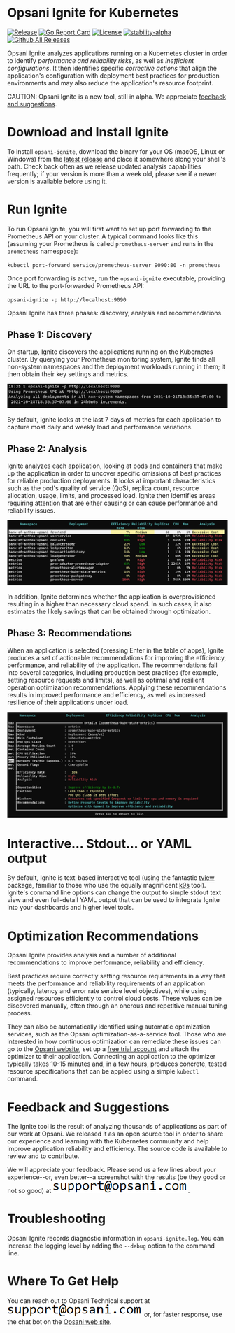 # Opsani Ignite for Kubernetes

[![Release](https://img.shields.io/github/release/opsani/opsani-ignite.svg?style=for-the-badge)](https://github.com/opsani/opsani-ignite/releases/latest)
[![Go Report Card](https://goreportcard.com/badge/github.com/opsani/opsani-ignite?style=for-the-badge)](https://goreportcard.com/report/github.com/opsani/opsani-ignite)
[![License](https://img.shields.io/badge/License-Apache%202.0-blue.svg?style=for-the-badge)](LICENSE)
[![stability-alpha](https://img.shields.io/badge/stability-alpha-f4d03f.svg?style=for-the-badge)](https://github.com/mkenney/software-guides/blob/master/STABILITY-BADGES.md#alpha)
[![Github All Releases](https://img.shields.io/github/downloads/opsani/opsani-ignite/total.svg?style=for-the-badge)](https://github.com/opsani/opsani-ignite/releases/latest)

Opsani Ignite analyzes applications running on a Kubernetes cluster in order to 
identify _performance and reliability risks_, as well as _inefficient configurations_. It then identifies specific _corrective actions_ that align the application's configuration with deployment best practices for production environments and may also reduce the application's resource footprint.

CAUTION: Opsani Ignite is a new tool, still in alpha. We appreciate [feedback and suggestions](#feedback-and-suggestions).

# Download and Install Ignite

To install `opsani-ignite`, download the binary for your OS (macOS, Linux or Windows) from the [latest release](https://github.com/opsani/opsani-ignite/releases/latest) and place it somewhere along your shell's path. Check back often as we release updated analysis capabilities frequently; if your version is more than a week old, please see if a newer version is available before using it.

# Run Ignite

To run Opsani Ignite, you will first want to set up port forwarding to the Prometheus API on your cluster. A typical command looks like this (assuming your Prometheus is called `prometheus-server` and runs in the `prometheus` namespace):

`kubectl port-forward service/prometheus-server 9090:80 -n prometheus`

Once port forwarding is active, run the `opsani-ignite` executable, providing the URL to the port-forwarded Prometheus API:

`opsani-ignite -p http://localhost:9090`

Opsani Ignite has three phases: discovery, analysis and recommendations.

## Phase 1: Discovery

On startup, Ignite discovers the applications running on the Kubernetes cluster. By querying your Prometheus monitoring system, Ignite finds all non-system namespaces and the deployment workloads running in them; it then obtain their key settings and metrics. 

![discovery](docs/discovery.png)

By default, Ignite looks at the last 7 days of metrics for each application to capture most daily and weekly load and performance variations.

## Phase 2: Analysis

Ignite analyzes each application, looking at pods and containers that make up the application in order to uncover specific omissions of best practices for reliable production deployments. It looks at important characteristics such as the pod's quality of service (QoS), replica count, resource allocation, usage, limits, and processed load. Ignite then identifies areas requiring attention that are either causing or can cause performance and reliability issues.

![analysis](docs/analysis.png)

In addition, Ignite determines whether the application is overprovisioned resulting in a higher than necessary cloud spend. In such cases, it also estimates the likely savings that can be obtained through optimization.

## Phase 3: Recommendations

When an application is selected (pressing Enter in the table of apps), Ignite produces a set of actionable recommendations for improving the efficiency, performance, and reliability of the application. The recommendations fall into several categories, including production best practices (for example, setting resource requests and limits), as well as optimal and resilient operation optimization recommendations. Applying these recommendations results in improved performance and efficiency, as well as increased resilience of their applications under load.

![recommendations](docs/recommendations.png)

# Interactive... Stdout... or YAML output

By default, Ignite is text-based interactive tool (using the fantastic [tview](https://github.com/rivo/tview) package, familiar to those who use the equally magnificent [k9s](https://github.com/derailed/k9s) tool). Ignite's command line options can change the output to simple stdout text view and even full-detail YAML output that can be used to integrate Ignite into your dashboards and higher level tools.

# Optimization Recommendations

Opsani Ignite provides analysis and a number of additional recommendations to improve performance, reliability and efficiency. 

Best practices require correctly setting resource requirements in a way that meets the performance and reliability requirements of an application (typically, latency and error rate service level objectives), while using assigned resources efficiently to control cloud costs. These values can be discovered manually, often through an onerous and repetitive manual tuning process. 

They can also be automatically identified using automatic optimization services, such as the Opsani optimization-as-a-service tool. Those who are interested in how continuous optimization can remediate these issues can go to the [Opsani website](https://opsani.com), set up a [free trial account](https://opsani.com/create-your-account2/#ignite-readme) and attach the optimizer to their application. Connecting an application to the optimizer typically takes 10-15 minutes and, in a few hours, produces concrete, tested resource specifications that can be applied using a simple `kubectl` command.


# Feedback and Suggestions

The Ignite tool is the result of analyzing thousands of applications as part of our work at Opsani. We released it as an open source tool in order to share our experience and learning with the Kubernetes community and help improve application reliability and efficiency. The source code is available to review and to contribute.

We will appreciate your feedback. Please send us a few lines about your experience--or, even better--a screenshot with the results (be they good or not so good) at ![support](docs/support.png).

# Troubleshooting 

Opsani Ignite records diagnostic information in `opsani-ignite.log`. You can increase the logging level by adding the `--debug` option to the command line.

# Where To Get Help

You can reach out to Opsani Technical support at ![support](docs/support.png) or, for faster response, use the chat bot on the [Opsani web site](https://www.opsani.com).
